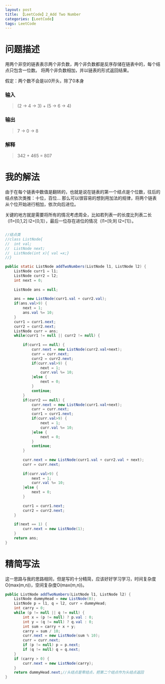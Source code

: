 ```yaml
---
layout: post
title: 【LeetCode】2_Add Two Number
categories: [LeetCode]
tags: LeetCode
---
```


# 问题描述

用两个非空的链表表示两个非负数，两个非负数都是反序存储在链表中的，每个结点只包含一位数。
将两个非负数相加，并以链表的形式返回结果。

假定：两个数不会是以0开头，除了0本身

### 输入 
> (2 -> 4 -> 3) + (5 -> 6 -> 4)

### 输出

> 7 -> 0 -> 8

### 解释

> 342 + 465 = 807

# 我的解法

由于在每个链表中数值是翻转的，也就是说在链表的第一个结点是个位数，往后的结点依次类推：十位，百位...
那么可以很容易的想到用加法的规律，将两个链表从个位开始进行相加，依次向后进位。

关键的地方就是需要将所有的情况考虑周全，比如若列表一的长度比列表二长（l1=[0,1,2] l2=[0,1]），最后一位存在进位的情况（l1=[9,9] l2=[1]）。

```java

//结点类
//class ListNode{
//	int val;
//	ListNode next;
//	ListNode(int x){ val =x;}
//}

public static ListNode addTwoNumbers(ListNode l1, ListNode l2) {
	ListNode curr1 = l1;
	ListNode curr2 = l2;
	int next = 0;
		
	ListNode ans = null;
		
	ans = new ListNode(curr1.val + curr2.val);
	if(ans.val>9) {
		next = 1;
		ans.val %= 10;
	}
	curr1 = curr1.next;
	curr2 = curr2.next;
	ListNode curr = ans;
	while(curr1 != null || curr2 != null) {
			
		if(curr1 == null) {
			curr.next = new ListNode(curr2.val+next);
			curr = curr.next;
			curr2 = curr2.next;
			if(curr.val>9) {
				next = 1;
				curr.val %= 10;
			}else {
				next = 0;
			}
			continue;
		}
		if(curr2 == null) {
			curr.next = new ListNode(curr1.val+next);
			curr = curr.next;
			curr1 = curr1.next;
			if(curr.val>9) {
				next = 1;
				curr.val %= 10;
			}else {
				next = 0;
			}
			continue;
		}
			
		curr.next = new ListNode(curr1.val + curr2.val + next);
		curr = curr.next;
			
		if(curr.val>9) {
			next = 1;
			curr.val %= 10;
		}else {
			next = 0;
		}
			
		curr1 = curr1.next;
		curr2 = curr2.next;
	}
		
	if(next == 1) {
		curr.next = new ListNode(1);
	}
	return ans;
}
```

# 精简写法

这一思路与我的思路相同，但是写的十分精简，应该好好学习学习，时间复杂度O(max(m,n))，空间复杂度O(max(m,n))。

```java
public ListNode addTwoNumbers(ListNode l1, ListNode l2) {
	ListNode dummyHead = new ListNode(0);
	ListNode p = l1, q = l2, curr = dummyHead;
	int carry = 0;
	while (p != null || q != null) {
		int x = (p != null) ? p.val : 0;
		int y = (q != null) ? q.val : 0;
		int sum = carry + x + y;
		carry = sum / 10;
		curr.next = new ListNode(sum % 10);
		curr = curr.next;
		if (p != null) p = p.next;
		if (q != null) q = q.next;
	}
	if (carry > 0) {
		curr.next = new ListNode(carry);
	}
	return dummyHead.next;//头结点是零结点，把第二个结点作为头结点返回
}
```
